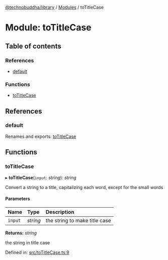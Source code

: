 [@technobuddha/library](../../README.md) / [Modules](../Modules.md) / toTitleCase

# Module: toTitleCase

## Table of contents

### References

- [default](totitlecase.md#default)

### Functions

- [toTitleCase](totitlecase.md#totitlecase)

## References

### default

Renames and exports: [toTitleCase](totitlecase.md#totitlecase)

## Functions

### toTitleCase

▸ **toTitleCase**(`input`: *string*): *string*

Convert a string to a title, capitalizing each word, except for the small words

#### Parameters

| Name | Type | Description |
| :------ | :------ | :------ |
| `input` | *string* | the string to make title case |

**Returns:** *string*

the string in title case

Defined in: [src/toTitleCase.ts:9](https://github.com/technobuddha/hill.software/blob/693f679/packages/library/src/toTitleCase.ts#L9)

